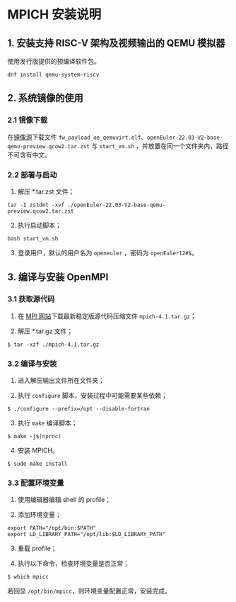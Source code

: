 # MPICH 安装说明

## 1. 安装支持 RISC-V 架构及视频输出的 QEMU 模拟器

使用发行版提供的预编译软件包。

```
dnf install qemu-system-riscv
```

## 2. 系统镜像的使用

### 2.1 镜像下载

在[镜像源](https://mirror.iscas.ac.cn/openeuler-sig-riscv/openEuler-RISC-V/preview/openEuler-22.03-V2-riscv64/QEMU/)下载文件 `fw_payload_oe_qemuvirt.elf`、`openEuler-22.03-V2-base-qemu-preview.qcow2.tar.zst` 与 `start_vm.sh` ，并放置在同一个文件夹内，路径不可含有中文。

### 2.2 部署与启动

1. 解压 \*.tar.zst 文件；

```
tar -I zstdmt -xvf ./openEuler-22.03-V2-base-qemu-preview.qcow2.tar.zst
```

2. 执行启动脚本；

```
bash start_vm.sh
```

3. 登录用户，默认的用户名为 `openeuler` ，密码为 `openEuler12#$`。

## 3. 编译与安装 OpenMPI

### 3.1 获取源代码

1. 在 [MPI 网站](https://www.mpich.org/downloads/)下载最新稳定版源代码压缩文件 `mpich-4.1.tar.gz`；

2. 解压 \*.tar.gz 文件；

```
$ tar -xzf ./mpich-4.1.tar.gz
```

### 3.2 编译与安装

1. 进入解压输出文件所在文件夹；

2. 执行 `configure` 脚本，安装过程中可能需要某些依赖；

```
$ ./configure --prefix=/opt --disable-fortran
```

3. 执行 `make` 编译脚本；

```
$ make -j$(nproc)
```

4. 安装 MPICH。

```
$ sudo make install
```

### 3.3 配置环境变量

1. 使用编辑器编辑 shell 的 profile；

2. 添加环境变量；

```
export PATH="/opt/bin:$PATH"
export LD_LIBRARY_PATH="/opt/lib:$LD_LIBRARY_PATH"
```

3. 重载 profile；

4. 执行以下命令，检查环境变量是否正常；

```
$ which mpicc
```

若回显 `/opt/bin/mpicc`，则环境变量配置正常，安装完成。
